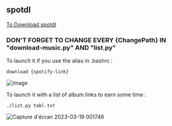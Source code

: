 ## spotdl

[To Download spotdl](https://github.com/spotDL/spotify-downloader)

### DON'T FORGET TO CHANGE EVERY {ChangePath} IN "download-music.py" AND "list.py"

To launch it if you use the alias in .bashrc : 
```
download {spotify-link}
```
![image](https://user-images.githubusercontent.com/81537743/229322633-8842c901-19d2-4368-8597-9993ae0cce8d.png)

To launch it with a list of album links to earn some time :
```
./list.py tabl.txt
```
![Capture d'écran 2023-03-19 001746](https://user-images.githubusercontent.com/81537743/226145030-8031e764-a70c-45be-a2d1-57d39c25b524.png)
